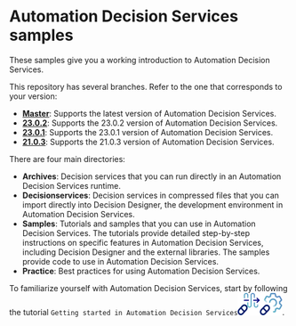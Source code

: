 # Automation Decision Services samples

These samples give you a working introduction to Automation Decision Services.

This repository has several branches. Refer to the one that corresponds to your version:
   - [**Master**](https://github.com/icp4a/automation-decision-services-samples/tree/master): Supports the latest version of Automation Decision Services.
   - [**23.0.2**](https://github.com/icp4a/automation-decision-services-samples/tree/23.0.2): Supports the 23.0.2 version of Automation Decision Services.
   - [**23.0.1**](https://github.com/icp4a/automation-decision-services-samples/tree/23.0.1): Supports the 23.0.1 version of Automation Decision Services.
   - [**21.0.3**](https://github.com/icp4a/automation-decision-services-samples/tree/21.0.3): Supports the 21.0.3 version of Automation Decision Services.

There are four main directories:

  - **Archives**: Decision services that you can run directly in an Automation Decision Services runtime.
  - **Decisionservices**: Decision services in compressed files that you can import directly into Decision Designer, the development environment in Automation Decision Services.
  - **Samples**: Tutorials and samples that you can use in Automation Decision Services. The tutorials provide
 detailed step-by-step instructions on specific features in Automation Decision Services, including Decision Designer and the external libraries. The samples provide code to use in Automation Decision Services.
  - **Practice**: Best practices for using Automation Decision Services.

To familiarize yourself with Automation Decision Services, start by following the tutorial `Getting started in Automation Decision Services`[![CP4BA](/resources/cloudpak4ba.svg "IBM Cloud Pak for Business Automation")](https://www.ibm.com/docs/en/cloud-paks/cp-biz-automation/23.0.1?topic=resources-getting-started)[![ADS](/resources/ads.svg "IBM Automation Decision Services")](https://www.ibm.com/docs/en/ads/23.0.1?topic=resources-getting-started).
